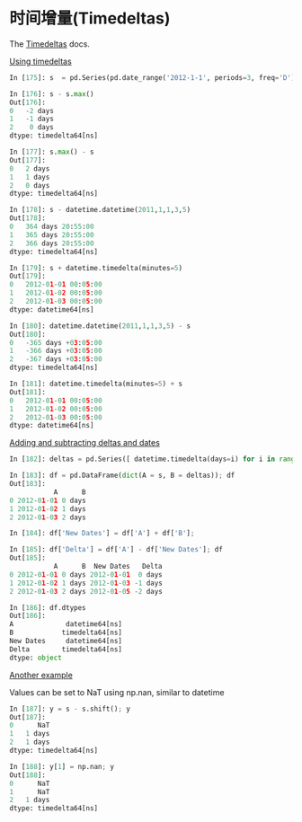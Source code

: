 # 时间增量(Timedeltas)

The [Timedeltas](http://pandas.pydata.org/pandas-docs/stable/timedeltas.html#timedeltas-timedeltas) docs.

[Using timedeltas](http://github.com/pandas-dev/pandas/pull/2899)

```python
In [175]: s  = pd.Series(pd.date_range('2012-1-1', periods=3, freq='D'))

In [176]: s - s.max()
Out[176]: 
0   -2 days
1   -1 days
2    0 days
dtype: timedelta64[ns]

In [177]: s.max() - s
Out[177]: 
0   2 days
1   1 days
2   0 days
dtype: timedelta64[ns]

In [178]: s - datetime.datetime(2011,1,1,3,5)
Out[178]: 
0   364 days 20:55:00
1   365 days 20:55:00
2   366 days 20:55:00
dtype: timedelta64[ns]

In [179]: s + datetime.timedelta(minutes=5)
Out[179]: 
0   2012-01-01 00:05:00
1   2012-01-02 00:05:00
2   2012-01-03 00:05:00
dtype: datetime64[ns]

In [180]: datetime.datetime(2011,1,1,3,5) - s
Out[180]: 
0   -365 days +03:05:00
1   -366 days +03:05:00
2   -367 days +03:05:00
dtype: timedelta64[ns]

In [181]: datetime.timedelta(minutes=5) + s
Out[181]: 
0   2012-01-01 00:05:00
1   2012-01-02 00:05:00
2   2012-01-03 00:05:00
dtype: datetime64[ns]
```

[Adding and subtracting deltas and dates](http://stackoverflow.com/questions/16385785/add-days-to-dates-in-dataframe)

```python
In [182]: deltas = pd.Series([ datetime.timedelta(days=i) for i in range(3) ])

In [183]: df = pd.DataFrame(dict(A = s, B = deltas)); df
Out[183]: 
           A      B
0 2012-01-01 0 days
1 2012-01-02 1 days
2 2012-01-03 2 days

In [184]: df['New Dates'] = df['A'] + df['B'];

In [185]: df['Delta'] = df['A'] - df['New Dates']; df
Out[185]: 
           A      B  New Dates   Delta
0 2012-01-01 0 days 2012-01-01  0 days
1 2012-01-02 1 days 2012-01-03 -1 days
2 2012-01-03 2 days 2012-01-05 -2 days

In [186]: df.dtypes
Out[186]: 
A             datetime64[ns]
B            timedelta64[ns]
New Dates     datetime64[ns]
Delta        timedelta64[ns]
dtype: object
```

[Another example](http://stackoverflow.com/questions/15683588/iterating-through-a-pandas-dataframe)

Values can be set to NaT using np.nan, similar to datetime

```python
In [187]: y = s - s.shift(); y
Out[187]: 
0      NaT
1   1 days
2   1 days
dtype: timedelta64[ns]

In [188]: y[1] = np.nan; y
Out[188]: 
0      NaT
1      NaT
2   1 days
dtype: timedelta64[ns]
```